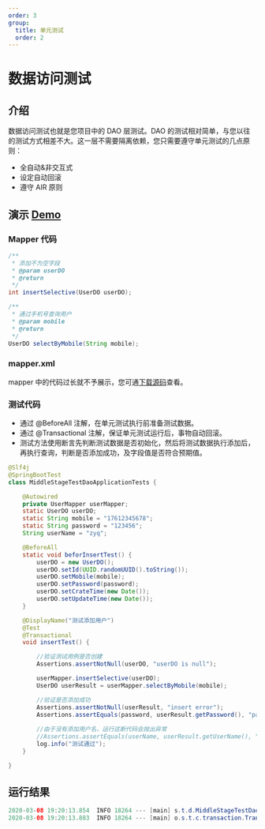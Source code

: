 ```yaml
---
order: 3
group:
  title: 单元测试
  order: 2
---
```


# 数据访问测试

## 介绍

数据访问测试也就是您项目中的 DAO 层测试。DAO 的测试相对简单，与您以往的测试方式相差不大。这一层不需要隔离依赖，您只需要遵守单元测试的几点原则：

- 全自动&非交互式
- 设定自动回滚
- 遵守 AIR 原则

## 演示 [Demo](https://github.com/xiyun-international/java-unit-docs/tree/master/source/middle-stage-test-dao)

### Mapper 代码

```java
/**
 * 添加不为空字段
 * @param userDO
 * @return
 */
int insertSelective(UserDO userDO);

/**
 * 通过手机号查询用户
 * @param mobile
 * @return
 */
UserDO selectByMobile(String mobile);
```

### mapper.xml

mapper 中的代码过长就不予展示，您可通[下载源码](https://github.com/xiyun-international/java-unit-docs/tree/master/source/middle-stage-test-dao/src/main/resources)查看。

### 测试代码

- 通过 @BeforeAll 注解，在单元测试执行前准备测试数据。
- 通过 @Transactional 注解，保证单元测试运行后，事物自动回滚。
- 测试方法使用断言先判断测试数据是否初始化，然后将测试数据执行添加后，再执行查询，判断是否添加成功，及字段值是否符合预期值。

```java
@Slf4j
@SpringBootTest
class MiddleStageTestDaoApplicationTests {

    @Autowired
    private UserMapper userMapper;
    static UserDO userDO;
    static String mobile = "17612345678";
    static String password = "123456";
    String userName = "zyq";

    @BeforeAll
    static void beforInsertTest() {
        userDO = new UserDO();
        userDO.setId(UUID.randomUUID().toString());
        userDO.setMobile(mobile);
        userDO.setPassword(password);
        userDO.setCrateTime(new Date());
        userDO.setUpdateTime(new Date());
    }

    @DisplayName("测试添加用户")
    @Test
    @Transactional
    void insertTest() {

        //验证测试用例是否创建
        Assertions.assertNotNull(userDO, "userDO is null");

        userMapper.insertSelective(userDO);
        UserDO userResult = userMapper.selectByMobile(mobile);

        //验证是否添加成功
        Assertions.assertNotNull(userResult, "insert error");
        Assertions.assertEquals(password, userResult.getPassword(), "password not equals");
        
        //由于没有添加用户名，运行这断代码会抛出异常
        //Assertions.assertEquals(userName, userResult.getUserName(), "userName not equals");
        log.info("测试通过");
    }

}
```

## 运行结果

```java
2020-03-08 19:20:13.854  INFO 18264 --- [main] s.t.d.MiddleStageTestDaoApplicationTests : 测试通过
2020-03-08 19:20:13.883  INFO 18264 --- [main] o.s.t.c.transaction.TransactionContext   : Rolled back transaction for test
```

